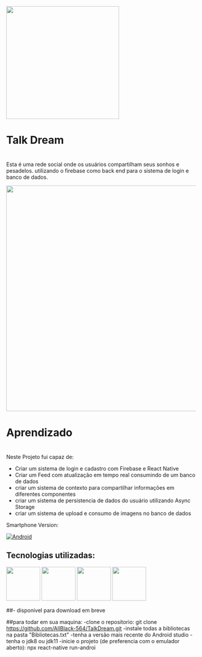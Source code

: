 



<img src="https://user-images.githubusercontent.com/94801880/152527454-7ca3fcba-1591-486d-a347-eb5a2feb0040.png" width=300, align="center"/>


### <h1>Talk Dream<h1/> 
Esta é uma rede social onde os usuários compartilham seus sonhos e pesadelos. utilizando o firebase como back end para o sistema de login e banco de dados.
  
<img src="https://user-images.githubusercontent.com/94801880/152468557-aa84da97-5444-494e-827d-f3416d35c726.gif" width=600>
  
 
  ### <h1>Aprendizado<h1>
  Neste Projeto fui capaz de:
  - Criar um sistema de login e cadastro com Firebase e React Native
  - Criar um Feed com atualização em tempo real consumindo de um banco de dados
  - criar um sistema de contexto para compartilhar informações em diferentes componentes
  - criar um sistema de persistencia de dados do usuário utilizando Async Storage
  - criar um sistema de upload e consumo de imagens no banco de dados


Smartphone Version:

[![Android](https://img.shields.io/badge/Android-3DDC84?style=for-the-badge&logo=Android&logoColor=white)](https://github.com/seu-usuario/seu-repositorio/releases)



## Tecnologias utilizadas:
<a href="https://www.reactnative.com/"><img src="https://user-images.githubusercontent.com/94801880/152529707-fb0bccc4-ef30-4a38-a77c-a0627a14c47e.png" width=90></a>
<a href="https://rnfirebase.io/"><img src="https://user-images.githubusercontent.com/94801880/152535515-3503ef54-50a0-4765-a057-6013f4aa8521.png" width=90></a>
<a href="https://www.javascript.com/"><img src="https://user-images.githubusercontent.com/94801880/152536097-3aed0c74-3fc8-4154-9b8f-155c8988bda3.png" width=90></a>
<a href="https://styled-components.com/"><img src="https://user-images.githubusercontent.com/94801880/152538254-c2893779-4869-4474-9997-96ad488c6ae7.png" width=90></a>
  
  ##- disponivel para download em breve
  
  ##para todar em sua maquina:
  -clone o repositorio: git clone https://github.com/AllBlack-564/TalkDream.git
  -instale todas a bibliotecas na pasta "Bibliotecas.txt"
  -tenha a versão mais recente do Android studio
  -tenha o jdk8 ou jdk11
  -inicie o projeto (de preferencia com o emulador aberto): npx react-native run-androi
  
